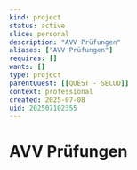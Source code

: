 ```yaml
---
kind: project
status: active
slice: personal
description: "AVV Prüfungen"
aliases: ["AVV Prüfungen"]
requires: []
wants: []
type: project
parentQuest: [[QUEST - SECUD]]
context: professional
created: 2025-07-08
uid: 202507102355
---
```


# AVV Prüfungen
